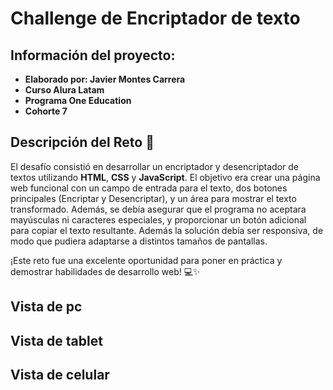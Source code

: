 # Challenge de Encriptador de texto
## Información del proyecto:
- **Elaborado por: Javier Montes Carrera**
- **Curso Alura Latam**
- **Programa One Education**
- **Cohorte 7**

## Descripción del Reto 🚀

El desafío consistió en desarrollar un encriptador y desencriptador de textos utilizando **HTML**, **CSS** y **JavaScript**. El objetivo era crear una página web funcional con un campo de entrada para el texto, dos botones principales (Encriptar y Desencriptar), y un área para mostrar el texto transformado. Además, se debía asegurar que el programa no aceptara mayúsculas ni caracteres especiales, y proporcionar un botón adicional para copiar el texto resultante. Además la solución debía ser responsiva, de modo que pudiera adaptarse a distintos tamaños de pantallas.

¡Este reto fue una excelente oportunidad para poner en práctica y demostrar habilidades de desarrollo web! 💻✨
 

## Vista de pc


## Vista de tablet


## Vista de celular


